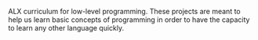 ALX curriculum for low-level programming. These projects are meant to help us learn basic concepts of programming in order to have the capacity to learn any other language quickly.
